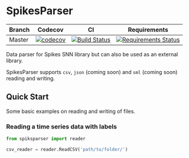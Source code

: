# SpikesParser

| Branch | Codecov | CI | Requirements |
|--------|---------|---------------------------------------------------------------------------------------------------------------------------------------|--------------|
| Master | [![codecov](https://codecov.io/gh/akshaybabloo/SpikesParser/branch/master/graph/badge.svg)](https://codecov.io/gh/akshaybabloo/SpikesParser) | [![Build Status](https://travis-ci.org/akshaybabloo/SpikesParser.svg?branch=master)](https://travis-ci.org/akshaybabloo/SpikesParser) | [![Requirements Status](https://requires.io/github/akshaybabloo/SpikesParser/requirements.svg?branch=master)](https://requires.io/github/akshaybabloo/SpikesParser/requirements/?branch=master) |

Data parser for Spikes SNN library but can also be used as an external library.

SpikesParser supports `csv`, `json` (coming soon) and `sml` (coming soon) reading and writing.

## Quick Start

Some basic examples on reading and writing of files.

### Reading a time series data with labels

```python
from spiksparser import reader

csv_reader = reader.ReadCSV('path/to/folder/')
```
